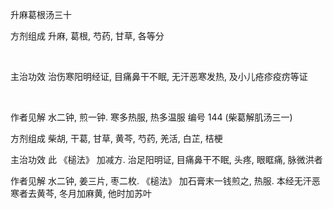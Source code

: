 升麻葛根汤三十

方剂组成 升麻, 葛根, 芍药, 甘草, 各等分

 

主治功效 治伤寒阳明经证, 目痛鼻干不眠, 无汗恶寒发热, 及小儿疮疹疫疠等证

 

作者见解 水二钟, 煎一钟. 寒多热服, 热多温服 编号 144 (柴葛解肌汤三一) 

方剂组成 柴胡, 干葛, 甘草, 黄芩, 芍药, 羌活, 白芷, 桔梗 

主治功效 此 《槌法》 加减方. 治足阳明证, 目痛鼻干不眠, 头疼, 眼眶痛, 脉微洪者 

作者见解 水二钟, 姜三片, 枣二枚. 《槌法》 加石膏末一钱煎之, 热服. 本经无汗恶寒者去黄芩, 冬月加麻黄, 他时加苏叶 

